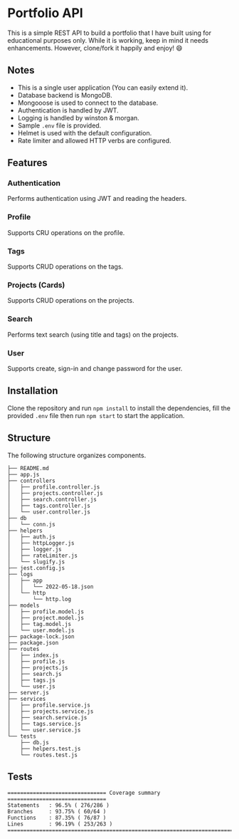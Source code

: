 # Portfolio API

This is a simple REST API to build a portfolio that I have built using for educational purposes only. While it is working, keep in mind it needs enhancements. However, clone/fork it happily and enjoy! :smile:

## Notes
- This is a single user application (You can easily extend it).
- Database backend is MongoDB.
- Mongooose is used to connect to the database.
- Authentication is handled by JWT.
- Logging is handled by winston & morgan.
- Sample `.env` file is provided.
- Helmet is used with the default configuration.
- Rate limiter and allowed HTTP verbs are configured.

## Features
### Authentication
Performs authentication using JWT and reading the headers.

### Profile
Supports CRU operations on the profile.

### Tags
Supports CRUD operations on the tags.

### Projects (Cards)
Supports CRUD operations on the projects.

### Search
Performs text search (using title and tags) on the projects.

### User
Supports create, sign-in and change password for the user.

## Installation
Clone the repository and run `npm install` to install the dependencies, fill the provided `.env` file then run `npm start` to start the application.

## Structure
The following structure organizes components.

```
├── README.md
├── app.js
├── controllers
│   ├── profile.controller.js
│   ├── projects.controller.js
│   ├── search.controller.js
│   ├── tags.controller.js
│   └── user.controller.js
├── db
│   └── conn.js
├── helpers
│   ├── auth.js
│   ├── httpLogger.js
│   ├── logger.js
│   ├── rateLimiter.js
│   └── slugify.js
├── jest.config.js
├── logs
│   ├── app
│   │   └── 2022-05-18.json
│   └── http
│       └── http.log
├── models
│   ├── profile.model.js
│   ├── project.model.js
│   ├── tag.model.js
│   └── user.model.js
├── package-lock.json
├── package.json
├── routes
│   ├── index.js
│   ├── profile.js
│   ├── projects.js
│   ├── search.js
│   ├── tags.js
│   └── user.js
├── server.js
├── services
│   ├── profile.service.js
│   ├── projects.service.js
│   ├── search.service.js
│   ├── tags.service.js
│   └── user.service.js
└── tests
    ├── db.js
    ├── helpers.test.js
    └── routes.test.js
```

## Tests
```
=============================== Coverage summary ===============================
Statements   : 96.5% ( 276/286 )
Branches     : 93.75% ( 60/64 )
Functions    : 87.35% ( 76/87 )
Lines        : 96.19% ( 253/263 )
================================================================================
```